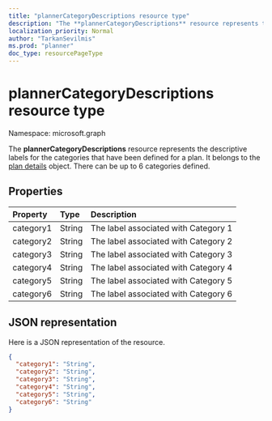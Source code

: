 ```yaml
---
title: "plannerCategoryDescriptions resource type"
description: "The **plannerCategoryDescriptions** resource represents the descriptive labels for the categories that have been defined for a plan. It belongs to the plan details object. There can be up to 6 categories defined. "
localization_priority: Normal
author: "TarkanSevilmis"
ms.prod: "planner"
doc_type: resourcePageType
---
```


# plannerCategoryDescriptions resource type

Namespace: microsoft.graph

The **plannerCategoryDescriptions** resource represents the descriptive labels for the categories that have been defined for a plan. It belongs to the [plan details](plannerplandetails.md) object. There can be up to 6 categories defined. 


## Properties
| Property	   | Type	|Description|
|:---------------|:--------|:----------|
|category1|String|The label associated with Category 1|
|category2|String|The label associated with Category 2|
|category3|String|The label associated with Category 3|
|category4|String|The label associated with Category 4|
|category5|String|The label associated with Category 5|
|category6|String|The label associated with Category 6|

## JSON representation
Here is a JSON representation of the resource.

<!-- {
  "blockType": "resource",
  "optionalProperties": [

  ],
  "@odata.type": "microsoft.graph.plannerCategoryDescriptions"
}-->

```json
{
  "category1": "String",
  "category2": "String",
  "category3": "String",
  "category4": "String",
  "category5": "String",
  "category6": "String"
}

```

<!-- uuid: 8fcb5dbc-d5aa-4681-8e31-b001d5168d79
2015-10-25 14:57:30 UTC -->
<!-- {
  "type": "#page.annotation",
  "description": "plannerCategoryDescriptions resource",
  "keywords": "",
  "section": "documentation",
  "tocPath": ""
}-->
